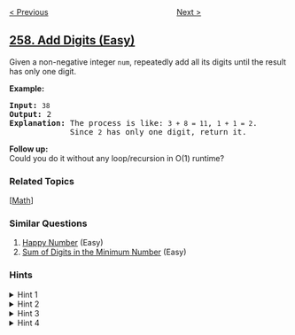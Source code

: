<!--|This file generated by command(leetcode description); DO NOT EDIT.    |-->
<!--+----------------------------------------------------------------------+-->
<!--|@author    openset <openset.wang@gmail.com>                           |-->
<!--|@link      https://github.com/openset                                 |-->
<!--|@home      https://github.com/openset/leetcode                        |-->
<!--+----------------------------------------------------------------------+-->

[< Previous](../binary-tree-paths "Binary Tree Paths")
　　　　　　　　　　　　　　　　
[Next >](../3sum-smaller "3Sum Smaller")

## [258. Add Digits (Easy)](https://leetcode.com/problems/add-digits "各位相加")

<p>Given a non-negative integer <code>num</code>, repeatedly add all its digits until the result has only one digit.</p>

<p><strong>Example:</strong></p>

<pre>
<strong>Input:</strong> <code>38</code>
<strong>Output:</strong> 2 
<strong>Explanation: </strong>The process is like: <code>3 + 8 = 11</code>, <code>1 + 1 = 2</code>. 
&nbsp;            Since <code>2</code> has only one digit, return it.
</pre>

<p><b>Follow up:</b><br />
Could you do it without any loop/recursion in O(1) runtime?</p>

### Related Topics
  [[Math](../../tag/math/README.md)]

### Similar Questions
  1. [Happy Number](../happy-number) (Easy)
  1. [Sum of Digits in the Minimum Number](../sum-of-digits-in-the-minimum-number) (Easy)

### Hints
<details>
<summary>Hint 1</summary>
A naive implementation of the above process is trivial. Could you come up with other methods?
</details>

<details>
<summary>Hint 2</summary>
What are all the possible results?
</details>

<details>
<summary>Hint 3</summary>
How do they occur, periodically or randomly?
</details>

<details>
<summary>Hint 4</summary>
You may find this <a href="https://en.wikipedia.org/wiki/Digital_root" target="_blank">Wikipedia article</a> useful.
</details>
